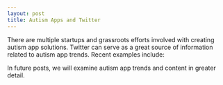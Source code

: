 ```yaml
---
layout: post
title: Autism Apps and Twitter      
---
```


There are multiple startups and grassroots efforts involved with creating autism app solutions.  Twitter can serve as a great source of information related to autism app trends.  Recent examples include:


In future posts, we will examine autism app trends and content in greater detail.

